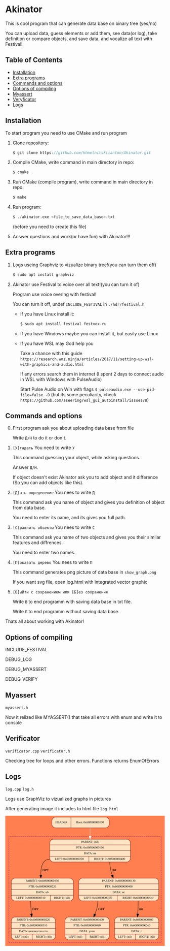 # Akinator

This is cool program that can generate data base on binary tree (yes/no)

You can upload data, guess elements or add them, see data(or log), take definition or compare objects, and save data, and vocalize all text with Festival!

## Table of Contents

- [Installation](#installation)
- [Extra programs](#extra-programs)
- [Commands and options](#commands-and-options)
- [Options of compiling](#options-of-compiling)
- [Myassert](#myassert)
- [Veryficator](#verificator)
- [Logs](#logs)

## Installation

To start program you need to use CMake and run program

1.  Clone repository:

    ```c
    $ git clone https://github.com/khmelnitskiianton/Akinator.git
    ```

2.  Compile CMake, write command in main directory in repo:

    ```c
    $ cmake .
    ```

3.  Run CMake (compile program), write command in main directory in repo:

    ```c
    $ make
    ```

4.  Run program:

    ```c
    $ ./akinator.exe <file_to_save_data_base>.txt
    ```
    (before you need to create this file)

6. Answer questions and work(or have fun) with Akinator!!! 

## Extra programs

1.  Logs useing Graphviz to vizualize binary tree!(you can turn them off) 
    ```c
    $ sudo apt install graphviz
    ```
2.  Akinator use Festival to voice over all text!(you can turn it of)

    Program use voice overing with festival!
    
    You can turn it off, undef `INCLUDE_FESTIVAL` in `./hdr/festival.h`
    -   If you have Linux install it:
        ```c
        $ sudo apt install festival festvox-ru 
        ```
    -   If you have Windows maybe you can install it, but easily use Linux
    -   If you have WSL may God help you
    
        Take a chance with this guide `https://research.wmz.ninja/articles/2017/11/setting-up-wsl-with-graphics-and-audio.html`
        
        If any errors search them in internet (I spent 2 days to connect audio in WSL with Windows with PulseAudio)
        
        Start Pulse Audio on Win with flags `$ pulseaudio.exe --use-pid-file=false -D` (but its some peculiarity, check `https://github.com/aseering/wsl_gui_autoinstall/issues/8`)

## Commands and options

0.  First program ask you about uploading data base from file
   
    Write `Д/Н` to do it or don't.

1. `[У]гадать` You need to write `У`
   
    This command guessing your object, while asking questions.
   
    Answer `Д/Н`.
   
    If object doesn't exist Akinator ask you to add object and it difference (So you can add objects like this).

2. `[Д]ать определение` You nees to write `Д`
   
    This command ask you name of object and gives you definition of object from data base.

    You need to enter its name, and its gives you full path. 

3. `[С]равнить объекты` You nees to write `С`
   
    This command ask you name of two objects and gives you their similar features and diffrences.
   
    You need to enter two names.

4. `[П]оказать дерево` You nees to write `П`

    This command generates png picture of data base in `show_graph.png`
   
    If you want svg file, open log.html with integrated vector graphic

5. `[В]ыйти с сохранением или [Б]ез сохранения`

    Write `В` to end programm with saving data base in txt file.
   
    Write `Б` to end programm without saving data base.

Thats all about working with Akinator! 

## Options of compiling

INCLUDE_FESTIVAL 

DEBUG_LOG 

DEBUG_MYASSERT 

DEBUG_VERIFY 

## Myassert

`myassert.h`

Now it relized like MYASSERT() that take all errors with enum and write it to console

## Verificator

`verificator.cpp` `verificator.h` 

Checking tree for loops and other errors. Functions returns EnumOfErrors 

## Logs

`log.cpp` `log.h`

Logs use GraphViz to vizualized graphs in pictures

After generating image it includes to html file `log.html`

![Пример графического лога!](https://github.com/khmelnitskiianton/Akinator/blob/main/example_log.svg)

